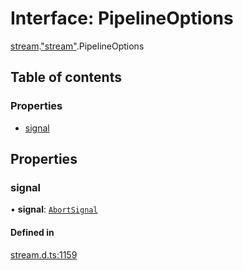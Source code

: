 # Interface: PipelineOptions

[stream](../modules/stream.md).["stream"](../modules/stream._stream_.md).PipelineOptions

## Table of contents

### Properties

- [signal](stream._stream_.PipelineOptions.md#signal)

## Properties

### signal

• **signal**: [`AbortSignal`](../modules/globals.md#abortsignal)

#### Defined in

[stream.d.ts:1159](https://github.com/goodcodedev/bun-types/blob/8bd1b3a/stream.d.ts#L1159)
